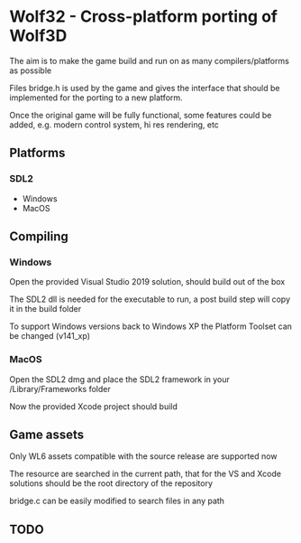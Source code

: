 # Wolf32 - Cross-platform porting of Wolf3D

The aim is to make the game build and run on as many compilers/platforms as possible

Files bridge.h is used by the game and gives the interface that should be implemented for the porting to a new platform.

Once the original game will be fully functional, some features could be added, e.g. modern control system, hi res rendering, etc

## Platforms

### SDL2

- Windows
- MacOS

## Compiling

### Windows

Open the provided Visual Studio 2019 solution, should build out of the box

The SDL2 dll is needed for the executable to run, a post build step will copy it in the build folder

To support Windows versions back to Windows XP the Platform Toolset can be changed (v141_xp)

### MacOS

Open the SDL2 dmg and place the SDL2 framework in your /Library/Frameworks folder

Now the provided Xcode project should build

## Game assets

Only WL6 assets compatible with the source release are supported now

The resource are searched in the current path, that for the VS and Xcode solutions should be the root directory of the repository

bridge.c can be easily modified to search files in any path

## TODO


